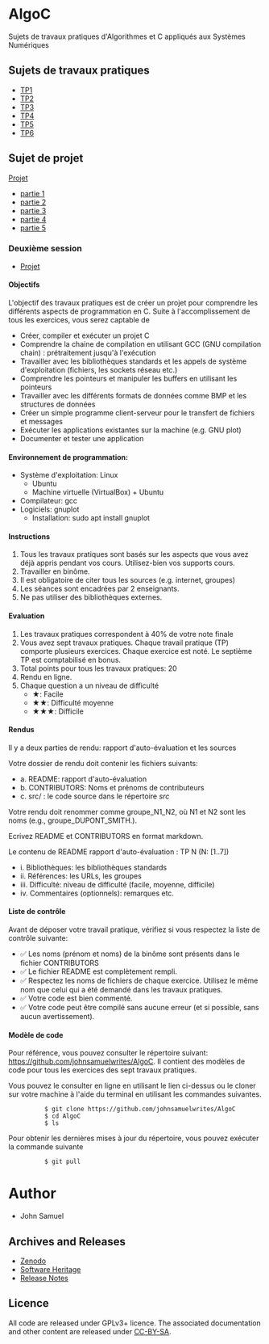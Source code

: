 # AlgoC
Sujets de travaux pratiques d'Algorithmes et C appliqués aux Systèmes Numériques

## Sujets de travaux pratiques
* [TP1](TP/TP1/TP1.md)
* [TP2](TP/TP2/TP2.md)
* [TP3](TP/TP3/TP3.md)
* [TP4](TP/TP4/TP4.md)
* [TP5](TP/TP5/TP5.md)
* [TP6](TP/TP6/TP6.md)

## Sujet de projet
[Projet](Projet/Projet.md  )
* [partie 1](Projet/partie1.md  )
* [partie 2](Projet/partie2.md)
* [partie 3](Projet/partie3.md)
* [partie 4](Projet/partie4.md)
* [partie 5](Projet/partie5.md)

### Deuxième session
* [Projet](Projet/Session2/Projet.md)


#### Objectifs

L'objectif des travaux pratiques est de créer un projet pour comprendre
les différents aspects de programmation en C. Suite à l'accomplissement
de tous les exercices, vous serez captable de

-   Créer, compiler et exécuter un projet C
-   Comprendre la chaine de compilation en utilisant GCC (GNU
    compilation chain) : prétraitement jusqu'à l'exécution
-   Travailler avec les bibliothèques standards et les appels de système
    d'exploitation (fichiers, les sockets réseau etc.)
-   Comprendre les pointeurs et manipuler les buffers en utilisant les
    pointeurs
-   Travailler avec les différents formats de données comme BMP et les
    structures de données
-   Créer un simple programme client-serveur pour le transfert de
    fichiers et messages
-   Exécuter les applications existantes sur la machine (e.g. GNU plot)
-   Documenter et tester une application

#### Environnement de programmation:
- Système d'exploitation: Linux
  - Ubuntu
  - Machine virtuelle (VirtualBox) + Ubuntu
- Compilateur: gcc
- Logiciels: gnuplot
  - Installation: sudo apt install gnuplot
  
#### Instructions

1.  Tous les travaux pratiques sont basés sur les aspects que vous avez
    déjà appris pendant vos cours. Utilisez-bien vos supports cours.
2.  Travailler en binôme.
3.  Il est obligatoire de citer tous les sources (e.g. internet,
    groupes)
4.  Les séances sont encadrées par 2 enseignants.
5.  Ne pas utiliser des bibliothèques externes.

#### Evaluation

1.  Les travaux pratiques correspondent à 40% de votre note finale
2.  Vous avez sept travaux pratiques. Chaque travail pratique (TP)
    comporte plusieurs exercices. Chaque exercice est noté. Le septième
    TP est comptabilisé en bonus.
3.  Total points pour tous les travaux pratiques: 20
4.  Rendu en ligne.
5.  Chaque question a un niveau de difficulté
    -   ★: Facile
    -   ★★: Difficulté moyenne
    -   ★★★: Difficile

#### Rendus

Il y a deux parties de rendu: rapport d'auto-évaluation et les sources

Votre dossier de rendu doit contenir les fichiers suivants:

- a.  README: rapport d'auto-évaluation
- b.  CONTRIBUTORS: Noms et prénoms de contributeurs
- c.  src/ : le code source dans le répertoire *src*

Votre rendu doit renommer comme groupe_N1_N2, où N1 et N2 sont les
noms (e.g., groupe_DUPONT_SMITH.).

Ecrivez README et CONTRIBUTORS en format markdown.

Le contenu de README rapport d'auto-évaluation : TP N (N: [1..7])

- i.  Bibliothèques: les bibliothèques standards
- ii. Références: les URLs, les groupes
- iii. Difficulté: niveau de difficulté (facile, moyenne, difficile)
- iv. Commentaires (optionnels): remarques etc.


#### Liste de contrôle

Avant de déposer votre travail pratique, vérifiez si vous respectez la
liste de contrôle suivante:

-   ✅ Les noms (prénom et noms) de la binôme sont présents dans le
    fichier CONTRIBUTORS
-   ✅ Le fichier README est complètement rempli.
-   ✅ Respectez les noms de fichiers de chaque exercice. Utilisez le
    même nom que celui qui a été demandé dans les travaux pratiques.
-   ✅ Votre code est bien commenté.
-   ✅ Votre code peut être compilé sans aucune erreur (et si possible,
    sans aucun avertissement).

#### Modèle de code

Pour référence, vous pouvez consulter le répertoire suivant:
<https://github.com/johnsamuelwrites/AlgoC>. Il contient des modèles de
code pour tous les exercices des sept travaux pratiques.

Vous pouvez le consulter en ligne en utilisant le lien ci-dessus ou le
cloner sur votre machine à l'aide du terminal en utilisant les
commandes suivantes.

```
          $ git clone https://github.com/johnsamuelwrites/AlgoC
          $ cd AlgoC
          $ ls
```

Pour obtenir les dernières mises à jour du répertoire, vous pouvez exécuter la commande suivante

```
          $ git pull
```

# Author
* John Samuel

## Archives and Releases
* [Zenodo](https://doi.org/10.5281/zenodo.4459305)
* [Software Heritage](https://archive.softwareheritage.org/browse/origin/directory/?origin_url=https://github.com/johnsamuelwrites/AlgoC)
* [Release Notes](RELEASE.md)

## Licence
All code are released under GPLv3+ licence. The associated documentation and other content are released under [CC-BY-SA](https://creativecommons.org/licenses/by-sa/4.0/).
